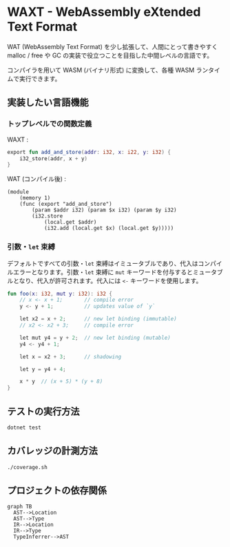 # WAXT - WebAssembly eXtended Text Format

WAT (WebAssembly Text Format) を少し拡張して、人間にとって書きやすく malloc / free や GC の実装で役立つことを目指した中間レベルの言語です。

コンパイラを用いて WASM (バイナリ形式) に変換して、各種 WASM ランタイムで実行できます。

## 実装したい言語機能

### トップレベルでの関数定義

WAXT :

```kotlin
export fun add_and_store(addr: i32, x: i22, y: i32) {
    i32_store(addr, x + y)
}
```

WAT (コンパイル後) :

```wasm
(module
    (memory 1)
    (func (export "add_and_store")
        (param $addr i32) (param $x i32) (param $y i32)
        (i32.store
            (local.get $addr)
            (i32.add (local.get $x) (local.get $y)))))
```

### 引数・`let` 束縛

デフォルトですべての引数・`let` 束縛はイミュータブルであり、代入はコンパイルエラーとなります。引数・`let` 束縛に `mut` キーワードを付与するとミュータブルとなり、代入が許可されます。代入には `<-` キーワードを使用します。

```kotlin
fun foo(x: i32, mut y: i32): i32 {
    // x <- x + 1;       // compile error
    y <- y + 1;          // updates value of `y`

    let x2 = x + 2;      // new let binding (immutable)
    // x2 <- x2 + 3;     // compile error

    let mut y4 = y + 2;  // new let binding (mutable)
    y4 <- y4 + 1;

    let x = x2 + 3;      // shadowing

    let y = y4 + 4;

    x * y  // (x + 5) * (y + 8)
}
```

## テストの実行方法

```bash
dotnet test
```

## カバレッジの計測方法

```bash
./coverage.sh
```

## プロジェクトの依存関係

```mermaid
graph TB
  AST-->Location
  AST-->Type
  IR-->Location
  IR-->Type
  TypeInferrer-->AST
```
